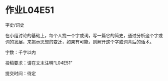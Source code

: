# 作业L04E51

字史/词史

在小组讨论的基础上，每个人找一个字或词，写一篇它的简史，通过分析这个字或词的发展，来揭示思想的变迁，如果有可能，则解开这个字或词背后的话术。 

字数：千字以内

投稿要求：请在文末注明“L04E51” 

提交时间：待定 
